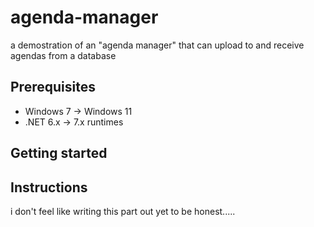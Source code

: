 # agenda-manager
a demostration of an "agenda manager" that can upload to and receive agendas from a database

## Prerequisites
- Windows 7 -> Windows 11
- .NET 6.x -> 7.x runtimes

## Getting started

## Instructions
i don't feel like writing this part out yet to be honest.....
